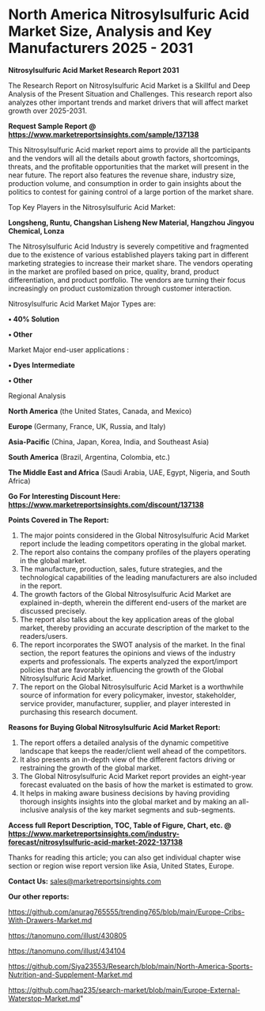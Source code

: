 # North America Nitrosylsulfuric Acid Market Size, Analysis and Key Manufacturers 2025 - 2031

<strong>Nitrosylsulfuric Acid Market Research Report 2031</strong>

The Research Report on Nitrosylsulfuric Acid Market is a Skillful and Deep Analysis of the Present Situation and Challenges. This research report also analyzes other important trends and market drivers that will affect market growth over 2025-2031.

<strong>Request Sample Report @ <a href=https://www.marketreportsinsights.com/sample/137138>https://www.marketreportsinsights.com/sample/137138</a></strong>

This Nitrosylsulfuric Acid market report aims to provide all the participants and the vendors will all the details about growth factors, shortcomings, threats, and the profitable opportunities that the market will present in the near future. The report also features the revenue share, industry size, production volume, and consumption in order to gain insights about the politics to contest for gaining control of a large portion of the market share.

Top Key Players in the Nitrosylsulfuric Acid Market:

<strong>Longsheng, Runtu, Changshan Lisheng New Material, Hangzhou Jingyou Chemical, Lonza</strong>

The Nitrosylsulfuric Acid Industry is severely competitive and fragmented due to the existence of various established players taking part in different marketing strategies to increase their market share. The vendors operating in the market are profiled based on price, quality, brand, product differentiation, and product portfolio. The vendors are turning their focus increasingly on product customization through customer interaction.

Nitrosylsulfuric Acid Market Major Types are:

<strong>• 40% Solution

• Other</strong>

Market Major end-user applications :

<strong>• Dyes Intermediate

• Other</strong>

Regional Analysis

</u><strong><b>North America</b></strong> (the United States, Canada, and Mexico)

<strong><b>Europe </b></strong>(Germany, France, UK, Russia, and Italy)

<strong><b>Asia-Pacific</b></strong> (China, Japan, Korea, India, and Southeast Asia)

<strong><b>South America</b></strong> (Brazil, Argentina, Colombia, etc.)

<strong><b>The Middle East and Africa</b></strong> (Saudi Arabia, UAE, Egypt, Nigeria, and South Africa)

<strong>Go For Interesting Discount Here: <a href=https://www.marketreportsinsights.com/discount/137138>https://www.marketreportsinsights.com/discount/137138</a></strong>

<strong>Points Covered in The Report:</strong>
<ol>
  <li>The major points considered in the Global Nitrosylsulfuric Acid Market report include the leading competitors operating in the global market.</li>
  <li>The report also contains the company profiles of the players operating in the global market.</li>
  <li>The manufacture, production, sales, future strategies, and the technological capabilities of the leading manufacturers are also included in the report.</li>
  <li>The growth factors of the Global Nitrosylsulfuric Acid Market are explained in-depth, wherein the different end-users of the market are discussed precisely.</li>
  <li>The report also talks about the key application areas of the global market, thereby providing an accurate description of the market to the readers/users.</li>
  <li>The report incorporates the SWOT analysis of the market. In the final section, the report features the opinions and views of the industry experts and professionals. The experts analyzed the export/import policies that are favorably influencing the growth of the Global Nitrosylsulfuric Acid Market.</li>
  <li>The report on the Global Nitrosylsulfuric Acid Market is a worthwhile source of information for every policymaker, investor, stakeholder, service provider, manufacturer, supplier, and player interested in purchasing this research document.</li>
</ol>
<strong>Reasons for Buying Global Nitrosylsulfuric Acid Market Report:</strong>

<ol>
  <li>The report offers a detailed analysis of the dynamic competitive landscape that keeps the reader/client well ahead of the competitors.</li>
  <li>It also presents an in-depth view of the different factors driving or restraining the growth of the global market.</li>
  <li>The Global Nitrosylsulfuric Acid Market report provides an eight-year forecast evaluated on the basis of how the market is estimated to grow.</li>
  <li>It helps in making aware business decisions by having providing thorough insights insights into the global market and by making an all-inclusive analysis of the key market segments and sub-segments.</li>
</ol>
<strong>Access full Report Description, TOC, Table of Figure, Chart, etc. @ <a href=https://www.marketreportsinsights.com/industry-forecast/nitrosylsulfuric-acid-market-2022-137138>https://www.marketreportsinsights.com/industry-forecast/nitrosylsulfuric-acid-market-2022-137138</a></strong>


Thanks for reading this article; you can also get individual chapter wise section or region wise report version like Asia, United States, Europe.

<strong>Contact Us:</strong>
sales@marketreportsinsights.com

<strong>Our other reports:</strong>

<a href=https://github.com/anurag765555/trending765/blob/main/Europe-Cribs-With-Drawers-Market.md>https://github.com/anurag765555/trending765/blob/main/Europe-Cribs-With-Drawers-Market.md</a>

<a href=https://tanomuno.com/illust/430805>https://tanomuno.com/illust/430805</a>

<a href=https://tanomuno.com/illust/434104>https://tanomuno.com/illust/434104</a>

<a href=https://github.com/Siya23553/Research/blob/main/North-America-Sports-Nutrition-and-Supplement-Market.md>https://github.com/Siya23553/Research/blob/main/North-America-Sports-Nutrition-and-Supplement-Market.md</a>

<a href=https://github.com/haq235/search-market/blob/main/Europe-External-Waterstop-Market.md>https://github.com/haq235/search-market/blob/main/Europe-External-Waterstop-Market.md</a>"
